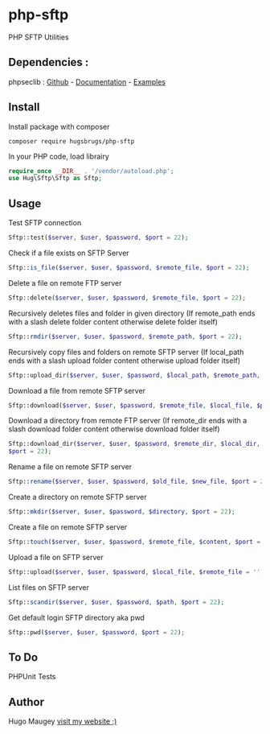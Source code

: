 # php-sftp

PHP SFTP Utilities

## Dependencies :

phpseclib : [Github](https://github.com/phpseclib/phpseclib) - [Documentation](https://api.phpseclib.org/master/) - [Examples](http://phpseclib.sourceforge.net/sftp/examples.html)

## Install

Install package with composer
```
composer require hugsbrugs/php-sftp
```

In your PHP code, load librairy
```php
require_once __DIR__ . '/vendor/autoload.php';
use Hug\Sftp\Sftp as Sftp;
```

## Usage

Test SFTP connection
```php
Sftp::test($server, $user, $password, $port = 22);
```

Check if a file exists on SFTP Server
```php
Sftp::is_file($server, $user, $password, $remote_file, $port = 22);
```

Delete a file on remote FTP server
```php
Sftp::delete($server, $user, $password, $remote_file, $port = 22);
```

Recursively deletes files and folder in given directory (If remote_path ends with a slash delete folder content otherwise delete folder itself)
```php
Sftp::rmdir($server, $user, $password, $remote_path, $port = 22);
```

Recursively copy files and folders on remote SFTP server (If local_path ends with a slash upload folder content otherwise upload folder itself)
```php
Sftp::upload_dir($server, $user, $password, $local_path, $remote_path, $port = 22);
```

Download a file from remote SFTP server
```php
Sftp::download($server, $user, $password, $remote_file, $local_file, $port = 22);
```

Download a directory from remote FTP server (If remote_dir ends with a slash download folder content otherwise download folder itself)
```php
Sftp::download_dir($server, $user, $password, $remote_dir, $local_dir, 
$port = 22);
```

Rename a file on remote SFTP server
```php
Sftp::rename($server, $user, $password, $old_file, $new_file, $port = 22);
```

Create a directory on remote SFTP server
```php
Sftp::mkdir($server, $user, $password, $directory, $port = 22);
```

Create a file on remote SFTP server
```php
Sftp::touch($server, $user, $password, $remote_file, $content, $port = 22);
```

Upload a file on SFTP server
```php
Sftp::upload($server, $user, $password, $local_file, $remote_file = '', $port = 22);
```

List files on SFTP server
```php
Sftp::scandir($server, $user, $password, $path, $port = 22);
```

Get default login SFTP directory aka pwd
```php
Sftp::pwd($server, $user, $password, $port = 22);
```

## To Do

PHPUnit Tests

## Author

Hugo Maugey [visit my website ;)](https://hugo.maugey.fr)